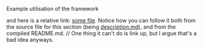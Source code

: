 Example utilisation of the framework

and here is a relative link: [some file](./usage.md).
Notice how you can follow it both from the source file for this section (being [description.md](./description.md)), and from the compiled README.md.
// One thing it can't do is link up, but I argue that's a bad idea anyways.

